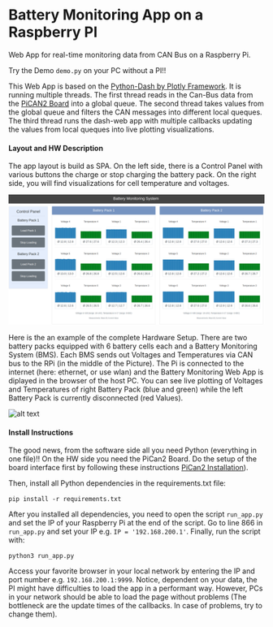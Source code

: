 # Battery Monitoring App on a Raspberry PI
Web App for real-time monitoring data from CAN Bus on a Raspberry Pi.

Try the Demo `demo.py` on your PC without a PI!!

This Web App is based on the [Python-Dash by Plotly Framework](https://plot.ly/products/dash/). It is running multiple threads. The first thread reads in the Can-Bus data from the [PiCAN2 Board](http://skpang.co.uk/catalog/pican2-canbus-board-for-raspberry-pi-23-p-1475.html) into a global queue. The second thread takes values from the global queue and filters the CAN messages into different local queques. The third thread runs the dash-web app with multiple callbacks updating the values from local queques into live plotting visualizations. 

#### Layout and HW Description

The app layout is build as SPA. On the left side, there is a Control Panel with various buttons the charge or stop charging the battery pack. On the right side, you will find visualizations for cell temperature and voltages.

[image_0]: ./misc/battery_live_sample.png
![alt text][image_0] 

Here is the an example of the complete Hardware Setup. There are two battery packs equipped with 6 battery cells each and a Battery Monitoring System (BMS). Each BMS sends out Voltages and Temperatures via CAN bus to the RPi (in the middle of the Picture). The Pi is connected to the internet (here: ethernet, or use wlan) and the Battery Monitoring Web App is diplayed in the browser of the host PC. You can see live plotting of Voltages and Temperatures of right Battery Pack (blue and green) while the left Battery Pack is currently disconnected (red Values).

[image_1]: ./misc/liveplotting_hw_setup.jpg
![alt text][image_1]

#### Install Instructions

The good news, from the software side all you need Python (everything in one file)!! On the HW side you need the PiCan2 Board. Do the setup of the board interface first by following these instructions [PiCan2 Installation](https://www.skptechnology.co.uk/pican2-software-installation/)).

Then, install all Python dependencies in the requirements.txt file:
```
pip install -r requirements.txt
```
After you installed all dependencies, you need to open the script `run_app.py` and set the IP of your Raspberry Pi at the end of the script. Go to line 866 in `run_app.py` and set your IP e.g. `IP = '192.168.200.1'`. Finally, run the script with:
```
python3 run_app.py
``` 
Access your favorite browser in your local network by entering the IP and port number e.g. `192.168.200.1:9999`. Notice, dependent on your data, the PI might have difficulties to load the app in a performant way. However, PCs in your network should be able to load the page without problems (The bottleneck are the update times of the callbacks. In case of problems, try to change them).
